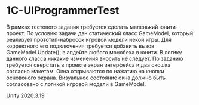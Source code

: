# 1C-UIProgrammerTest

В рамках тестового задания требуется сделать маленький юнити-проект. 
По условию задачи дан статический класс GameModel, который реализует прототип-набросок игровой модели некой игры. 
Для корректного его подключения требуется добавить вызов GameModel.Update(), в апдейте любого монобеха в юнити. 
В логику данного класса никакие изменения вносить не следует. По заданию требуется сверстать в проекте экран интерфейса и два окошка согласно макетам. 
Окна открываются по нажатию на кнопки основоного экрана. Визуальное состояние окна должно быть согласовано с логикой игровой модели в GameModel.

Unity 2020.3.19
